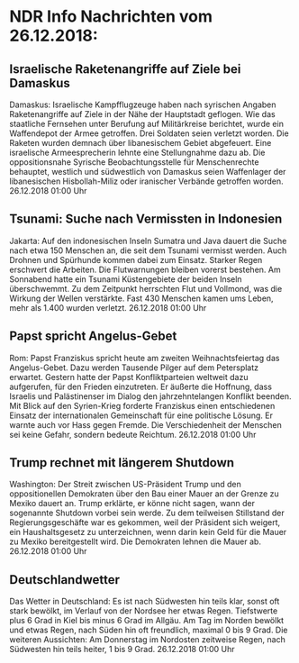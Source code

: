 # NDR Info Nachrichten vom 26.12.2018:


## Israelische Raketenangriffe auf Ziele bei Damaskus
Damaskus: Israelische Kampfflugzeuge haben nach syrischen Angaben Raketenangriffe auf Ziele in der Nähe der Hauptstadt geflogen. Wie das staatliche Fernsehen unter Berufung auf Militärkreise berichtet, wurde ein Waffendepot der Armee getroffen. Drei Soldaten seien verletzt worden. Die Raketen wurden demnach über libanesischem Gebiet abgefeuert. Eine israelische Armeesprecherin lehnte eine Stellungnahme dazu ab. Die oppositionsnahe Syrische Beobachtungsstelle für Menschenrechte behauptet, westlich und südwestlich von Damaskus seien Waffenlager der libanesischen Hisbollah-Miliz oder iranischer Verbände getroffen worden. 26.12.2018 01:00 Uhr 

## Tsunami: Suche nach Vermissten in Indonesien
Jakarta: Auf den indonesischen Inseln Sumatra und Java dauert die Suche nach etwa 150 Menschen an, die seit dem Tsunami vermisst werden. Auch Drohnen und Spürhunde kommen dabei zum Einsatz. Starker Regen erschwert die Arbeiten. Die Flutwarnungen bleiben vorerst bestehen. Am Sonnabend hatte ein Tsunami Küstengebiete der beiden Inseln überschwemmt. Zu dem Zeitpunkt herrschten Flut und Vollmond, was die Wirkung der Wellen verstärkte. Fast 430 Menschen kamen ums Leben, mehr als 1.400 wurden verletzt. 26.12.2018 01:00 Uhr 

## Papst spricht Angelus-Gebet
Rom: 			 Papst Franziskus spricht heute am zweiten Weihnachtsfeiertag das Angelus-Gebet. Dazu werden Tausende Pilger auf dem Petersplatz erwartet. Gestern hatte der Papst Konfliktparteien weltweit dazu aufgerufen, für den Frieden einzutreten. Er äußerte die Hoffnung, dass Israelis und Palästinenser im Dialog den jahrzehntelangen Konflikt beenden. Mit Blick auf den Syrien-Krieg forderte Franziskus einen entschiedenen Einsatz der internationalen Gemeinschaft für eine politische Lösung. Er warnte auch vor Hass gegen Fremde. Die Verschiedenheit der Menschen sei keine Gefahr, sondern bedeute Reichtum. 26.12.2018 01:00 Uhr 

## Trump rechnet mit längerem Shutdown
Washington: Der Streit zwischen US-Präsident Trump und den oppositionellen Demokraten über den Bau einer Mauer an der Grenze zu Mexiko dauert an. Trump erklärte, er könne nicht sagen, wann der sogenannte Shutdown vorbei sein werde. Zu dem teilweisen Stillstand der Regierungsgeschäfte war es gekommen, weil der Präsident sich weigert, ein Haushaltsgesetz zu unterzeichnen, wenn darin kein Geld für die Mauer zu Mexiko bereitgestellt wird. Die Demokraten lehnen die Mauer ab. 26.12.2018 01:00 Uhr 

## Deutschlandwetter
Das Wetter in Deutschland: Es ist nach Südwesten hin teils klar, sonst oft stark bewölkt, im Verlauf von der Nordsee her etwas Regen. Tiefstwerte plus 6 Grad in Kiel bis minus 6 Grad im Allgäu. Am Tag im Norden bewölkt und etwas Regen, nach Süden hin oft freundlich, maximal 0 bis 9 Grad. Die weiteren Aussichten: Am Donnerstag im Nordosten zeitweise Regen, nach Südwesten hin teils heiter, 1 bis 9 Grad. 26.12.2018 01:00 Uhr 
